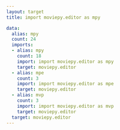 ```yaml
---
layout: target
title: import moviepy.editor as mpy

data:
  alias: mpy
  count: 24
  imports:
  - alias: mpy
    count: 18
    import: import moviepy.editor as mpy
    target: moviepy.editor
  - alias: mpe
    count: 3
    import: import moviepy.editor as mpe
    target: moviepy.editor
  - alias: mvp
    count: 3
    import: import moviepy.editor as mvp
    target: moviepy.editor
  target: moviepy.editor
---
```

